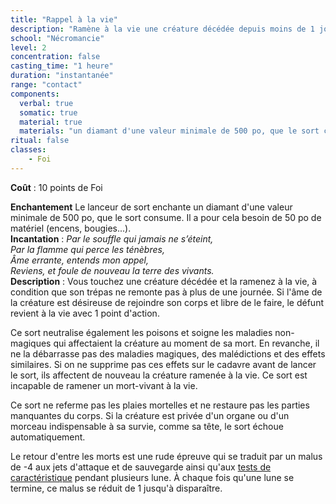 ```yaml
---
title: "Rappel à la vie"
description: "Ramène à la vie une créature décédée depuis moins de 1 jour."
school: "Nécromancie"
level: 2
concentration: false
casting_time: "1 heure"
duration: "instantanée"
range: "contact"
components:
  verbal: true
  somatic: true
  material: true
  materials: "un diamant d'une valeur minimale de 500 po, que le sort consume"
ritual: false
classes:
    - Foi
---
```

**Coût** : 10 points de Foi  

**Enchantement** Le lanceur de sort enchante un diamant d'une valeur minimale de 500 po, que le sort consume. Il a pour cela besoin de 50 po de matériel (encens, bougies...).  
**Incantation** : 
*Par le souffle qui jamais ne s’éteint,*  
*Par la flamme qui perce les ténèbres,*  
*Âme errante, entends mon appel,*  
*Reviens, et foule de nouveau la terre des vivants.*  
**Description** : Vous touchez une créature décédée et la ramenez à la vie, à condition que son trépas ne remonte pas à plus de une journée. Si l'âme de la créature est désireuse de rejoindre son corps et libre de le faire, le défunt revient à la vie avec 1 point d'action.

Ce sort neutralise également les poisons et soigne les maladies non-magiques qui affectaient la créature au moment de sa mort. En revanche, il ne la débarrasse pas des maladies magiques, des malédictions et des effets similaires. Si on ne supprime pas ces effets sur le cadavre avant de lancer le sort, ils affectent de nouveau la créature ramenée à la vie. Ce sort est incapable de ramener un mort-vivant à la vie.

Ce sort ne referme pas les plaies mortelles et ne restaure pas les parties manquantes du corps. Si la créature est privée d'un organe ou d'un morceau indispensable à sa survie, comme sa tête, le sort échoue automatiquement.

Le retour d'entre les morts est une rude épreuve qui se traduit par un malus de -4 aux jets d'attaque et de sauvegarde ainsi qu'aux [tests de caractéristique](/utiliser-les-caracteristiques/#tests-de-caracteristique) pendant plusieurs lune. À chaque fois qu'une lune se termine, ce malus se réduit de 1 jusqu'à disparaître.  
